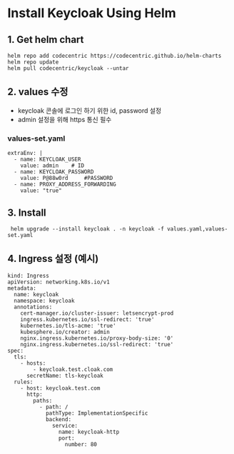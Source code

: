 # Install Keycloak Using Helm

## 1. Get helm chart
```
helm repo add codecentric https://codecentric.github.io/helm-charts
helm repo update
helm pull codecentric/keycloak --untar
```

## 2. values 수정
- keycloak 콘솔에 로그인 하기 위한 id, password 설정
- admin 설정을 위해 https 통신 필수

### values-set.yaml
```
extraEnv: |
  - name: KEYCLOAK_USER
    value: admin	# ID
  - name: KEYCLOAK_PASSWORD
    value: P@88w0rd		#PASSWORD
  - name: PROXY_ADDRESS_FORWARDING
    value: "true"
```

## 3. Install
```
 helm upgrade --install keycloak . -n keycloak -f values.yaml,values-set.yaml
```


## 4. Ingress 설정 (예시)

```
kind: Ingress
apiVersion: networking.k8s.io/v1
metadata:
  name: keycloak
  namespace: keycloak
  annotations:
    cert-manager.io/cluster-issuer: letsencrypt-prod
    ingress.kubernetes.io/ssl-redirect: 'true'
    kubernetes.io/tls-acme: 'true'
    kubesphere.io/creator: admin
    nginx.ingress.kubernetes.io/proxy-body-size: '0'
    nginx.ingress.kubernetes.io/ssl-redirect: 'true'
spec:
  tls:
    - hosts:
        - keycloak.test.cloak.com
      secretName: tls-keycloak
  rules:
    - host: keycloak.test.com
      http:
        paths:
          - path: /
            pathType: ImplementationSpecific
            backend:
              service:
                name: keycloak-http
                port:
                  number: 80
```
